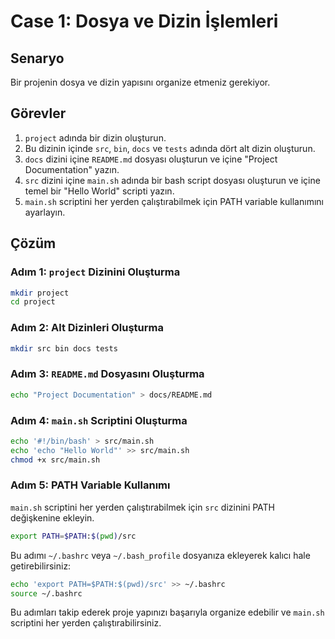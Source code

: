# Case 1: Dosya ve Dizin İşlemleri

## Senaryo

Bir projenin dosya ve dizin yapısını organize etmeniz gerekiyor.

## Görevler

1. `project` adında bir dizin oluşturun.
2. Bu dizinin içinde `src`, `bin`, `docs` ve `tests` adında dört alt dizin oluşturun.
3. `docs` dizini içine `README.md` dosyası oluşturun ve içine "Project Documentation" yazın.
4. `src` dizini içine `main.sh` adında bir bash script dosyası oluşturun ve içine temel bir "Hello World" scripti yazın.
5. `main.sh` scriptini her yerden çalıştırabilmek için PATH variable kullanımını ayarlayın.

## Çözüm

### Adım 1: `project` Dizinini Oluşturma

```bash
mkdir project
cd project
```

### Adım 2: Alt Dizinleri Oluşturma

```bash
mkdir src bin docs tests
```

### Adım 3: `README.md` Dosyasını Oluşturma

```bash
echo "Project Documentation" > docs/README.md
```

### Adım 4: `main.sh` Scriptini Oluşturma

```bash
echo '#!/bin/bash' > src/main.sh
echo 'echo "Hello World"' >> src/main.sh
chmod +x src/main.sh
```

### Adım 5: PATH Variable Kullanımı

`main.sh` scriptini her yerden çalıştırabilmek için `src` dizinini PATH değişkenine ekleyin.

```bash
export PATH=$PATH:$(pwd)/src
```

Bu adımı `~/.bashrc` veya `~/.bash_profile` dosyanıza ekleyerek kalıcı hale getirebilirsiniz:

```bash
echo 'export PATH=$PATH:$(pwd)/src' >> ~/.bashrc
source ~/.bashrc
```

Bu adımları takip ederek proje yapınızı başarıyla organize edebilir ve `main.sh` scriptini her yerden çalıştırabilirsiniz.

